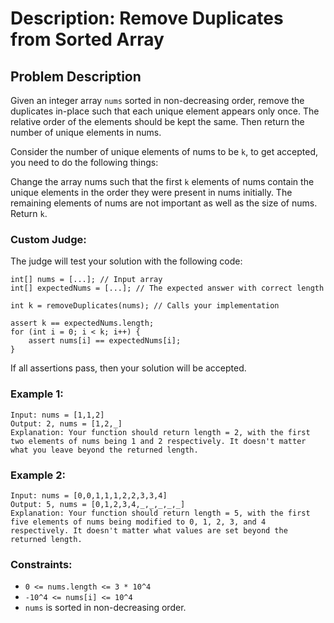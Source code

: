 # Description: Remove Duplicates from Sorted Array

## Problem Description

Given an integer array `nums` sorted in non-decreasing order, remove the duplicates in-place such that each unique element appears only once. The relative order of the elements should be kept the same. Then return the number of unique elements in nums.

Consider the number of unique elements of nums to be `k`, to get accepted, you need to do the following things:

Change the array nums such that the first `k` elements of nums contain the unique elements in the order they were present in nums initially. The remaining elements of nums are not important as well as the size of nums.
Return `k`.

### Custom Judge:

The judge will test your solution with the following code:

~~~
int[] nums = [...]; // Input array
int[] expectedNums = [...]; // The expected answer with correct length

int k = removeDuplicates(nums); // Calls your implementation

assert k == expectedNums.length;
for (int i = 0; i < k; i++) {
    assert nums[i] == expectedNums[i];
}
~~~
If all assertions pass, then your solution will be accepted.

### Example 1:

```
Input: nums = [1,1,2]
Output: 2, nums = [1,2,_]
Explanation: Your function should return length = 2, with the first two elements of nums being 1 and 2 respectively. It doesn't matter what you leave beyond the returned length.
```

### Example 2:

```
Input: nums = [0,0,1,1,1,2,2,3,3,4]
Output: 5, nums = [0,1,2,3,4,_,_,_,_,_]
Explanation: Your function should return length = 5, with the first five elements of nums being modified to 0, 1, 2, 3, and 4 respectively. It doesn't matter what values are set beyond the returned length.
```

### Constraints:

- `0 <= nums.length <= 3 * 10^4`
- `-10^4 <= nums[i] <= 10^4`
- `nums` is sorted in non-decreasing order.


